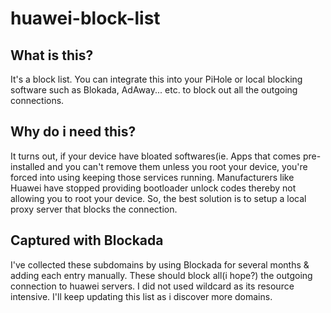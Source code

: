 # huawei-block-list

## What is this? 
It's a block list. You can integrate this into your PiHole or local blocking software such as Blokada, AdAway... etc. to block out all the outgoing connections.

## Why do i need this?
It turns out, if your device have bloated softwares(ie. Apps that comes pre-installed and you can't remove them unless you root your device, you're forced into using keeping those services running. Manufacturers like Huawei have stopped providing bootloader unlock codes thereby not allowing you to root your device. So, the best solution is to setup a local proxy server that blocks the connection. 

## Captured with Blockada

I've collected these subdomains by using Blockada for several months & adding each entry manually. These should block all(i hope?) the outgoing connection to huawei servers. I did not used wildcard as its resource intensive. I'll keep updating this list as i discover more domains.
